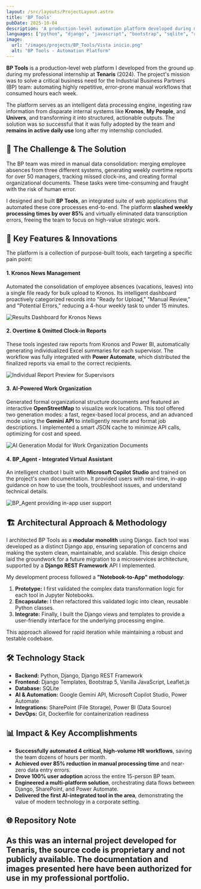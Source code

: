 ```yaml
---
layout: /src/layouts/ProjectLayout.astro
title: 'BP Tools'
pubDate: 2025-10-04
description: 'A production-level automation platform developed during my internship at Tenaris. It transformed key HR workflows, reducing manual processing time by over 85% and is still in active use.'
languages: ["python", "django", "javascript", "bootstrap", "sqlite", "rest-api", "power-automate", "gemini-api"]
image:
  url: "/images/projects/BP_Tools/Vista inicio.png" 
  alt: "BP Tools - Automation Platform"
---
```


**BP Tools** is a production-level web platform I developed from the ground up during my professional internship at **Tenaris** (2024). The project's mission was to solve a critical business need for the Industrial Business Partners (BP) team: automating highly repetitive, error-prone manual workflows that consumed hours each week.

The platform serves as an intelligent data processing engine, ingesting raw information from disparate internal systems like **Kronos**, **My People**, and **Univers**, and transforming it into structured, actionable outputs. The solution was so successful that it was fully adopted by the team and **remains in active daily use** long after my internship concluded.

## 🎯 The Challenge & The Solution

The BP team was mired in manual data consolidation: merging employee absences from three different systems, generating weekly overtime reports for over 50 managers, tracking missed clock-ins, and creating formal organizational documents. These tasks were time-consuming and fraught with the risk of human error.

I designed and built **BP Tools**, an integrated suite of web applications that automated these core processes end-to-end. The platform **slashed weekly processing times by over 85%** and virtually eliminated data transcription errors, freeing the team to focus on high-value strategic work.

## 🧩 Key Features & Innovations

The platform is a collection of purpose-built tools, each targeting a specific pain point:

#### 1. Kronos News Management
Automated the consolidation of employee absences (vacations, leaves) into a single file ready for bulk upload to Kronos. Its intelligent dashboard proactively categorized records into "Ready for Upload," "Manual Review," and "Potential Errors," reducing a 4-hour weekly task to under 15 minutes.

![Results Dashboard for Kronos News](/images/projects/BP_Tools/novedades_kronos/v_resultado.png)

#### 2. Overtime & Omitted Clock-in Reports
These tools ingested raw reports from Kronos and Power BI, automatically generating individualized Excel summaries for each supervisor. The workflow was fully integrated with **Power Automate**, which distributed the finalized reports via email to the correct recipients.

![Individual Report Preview for Supervisors](/images/projects/BP_Tools/horas_extras/v_modal_report.png)

#### 3. AI-Powered Work Organization
Generated formal organizational structure documents and featured an interactive **OpenStreetMap** to visualize work locations. This tool offered two generation modes: a fast, regex-based local process, and an advanced mode using the **Gemini API** to intelligently rewrite and format job descriptions. I implemented a smart JSON cache to minimize API calls, optimizing for cost and speed.

![AI Generation Modal for Work Organization Documents](/images/projects/BP_Tools/Organizacion_del_Trabajo/v_modal.png)

#### 4. BP_Agent - Integrated Virtual Assistant
An intelligent chatbot I built with **Microsoft Copilot Studio** and trained on the project's own documentation. It provided users with real-time, in-app guidance on how to use the tools, troubleshoot issues, and understand technical details.

![BP_Agent providing in-app user support](/images/projects/BP_Tools/Chat_bot.png)

## 🏗️ Architectural Approach & Methodology

I architected BP Tools as a **modular monolith** using Django. Each tool was developed as a distinct Django app, ensuring separation of concerns and making the system clean, maintainable, and scalable. This design choice laid the groundwork for a future migration to a microservices architecture, supported by a **Django REST Framework** API I implemented.

My development process followed a **"Notebook-to-App" methodology**:
1.  **Prototype:** I first validated the complex data transformation logic for each tool in Jupyter Notebooks.
2.  **Encapsulate:** I then refactored this validated logic into clean, reusable Python classes.
3.  **Integrate:** Finally, I built the Django views and templates to provide a user-friendly interface for the underlying processing engine.

This approach allowed for rapid iteration while maintaining a robust and testable codebase.

## 🛠️ Technology Stack

-   **Backend:** Python, Django, Django REST Framework
-   **Frontend:** Django Templates, Bootstrap 5, Vanilla JavaScript, Leaflet.js
-   **Database:** SQLite
-   **AI & Automation:** Google Gemini API, Microsoft Copilot Studio, Power Automate
-   **Integrations:** SharePoint (File Storage), Power BI (Data Source)
-   **DevOps:** Git, Dockerfile for containerization readiness

## 📊 Impact & Key Accomplishments

-   **Successfully automated 4 critical, high-volume HR workflows**, saving the team dozens of hours per month.
-   **Achieved over 85% reduction in manual processing time** and near-zero data entry errors.
-   **Drove 100% user adoption** across the entire 15-person BP team.
-   **Engineered a multi-platform solution**, orchestrating data flows between Django, SharePoint, and Power Automate.
-   **Delivered the first AI-integrated tool in the area**, demonstrating the value of modern technology in a corporate setting.

## 🌐 Repository Note

As this was an internal project developed for **Tenaris**, the source code is proprietary and not publicly available. The documentation and images presented here have been authorized for use in my professional portfolio.
---